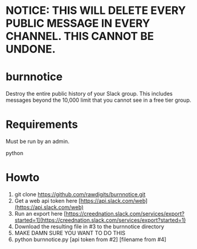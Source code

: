 # NOTICE: THIS WILL DELETE EVERY PUBLIC MESSAGE IN EVERY CHANNEL. THIS CANNOT BE UNDONE.

# burnnotice
Destroy the entire public history of your Slack group. This includes messages beyond the 10,000 limit that you cannot see in a free tier group.

# Requirements

Must be run by an admin.

python

# Howto

1. git clone https://github.com/rawdigits/burnnotice.git
2. Get a web api token here [https://api.slack.com/web](https://api.slack.com/web)
3. Run an export here [https://creednation.slack.com/services/export?started=1](https://creednation.slack.com/services/export?started=1)
4. Download the resulting file in #3 to the burnnotice directory
5. MAKE DAMN SURE YOU WANT TO DO THIS
6. python burnnotice.py [api token from #2] [filename from #4]

